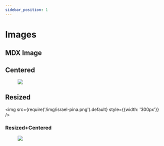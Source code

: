 ```yaml
---
sidebar_position: 1
---
```


# Images

## MDX Image

## Centered

<figure style={{textAlign: 'center'}}>
  <img src={require('/img/logo.svg').default} />
</figure>

## Resized

<img src={require('/img/israel-pina.png').default} style={{width: '300px'}} />

### Resized+Centered

<figure style={{textAlign: 'center'}}>
  <img src={require('/img/israel-pina.png').default} style={{width: '400px'}} />
</figure>

&#x20;
